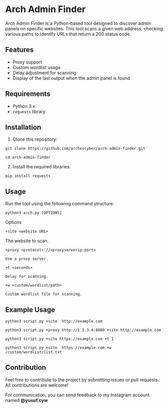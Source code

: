 # Arch Admin Finder

Arch Admin Finder is a Python-based tool designed to discover admin panels on specific websites. This tool scans a given web address, checking various paths to identify URLs that return a 200 status code.

## Features

- Proxy support
- Custom wordlist usage
- Delay adjustment for scanning
- Display of the last output when the admin panel is found

## Requirements

- Python 3.x
- `requests` library

## Installation

1. Clone this repository:

```
git clone https://github.com/archescyber/arch-admin-finder.git
```

```
cd arch-admin-finder
```
2. Install the required libraries:
```
pip install requests
```


## Usage

Run the tool using the following command structure:

`python3 arch.py [OPTIONS]`

Options

`+site <website URL>`

The website to scan.


`+proxy <protocol>://<proxyserverip:port>`

`Use a proxy server.`


`+t <seconds>`

`Delay for scanning.`


`+w <custom/wordlist/path>`

`Custom wordlist file for scanning.`



## Example Usage

`python3 script.py +site 
http://example.com`

`python3 script.py +proxy http://1.2.3.4:8080 +site http://example.com`

`python3 script.py +site https://example.com +t 1`

`python3 script.py +site 
https://example.com +w /custom/wordlist/list.txt`

## Contribution
Feel free to contribute to the project by submitting issues or pull requests. All contributions are welcome!

For communication, you can send feedback to my Instagram account named **@yusuf.cyw**
